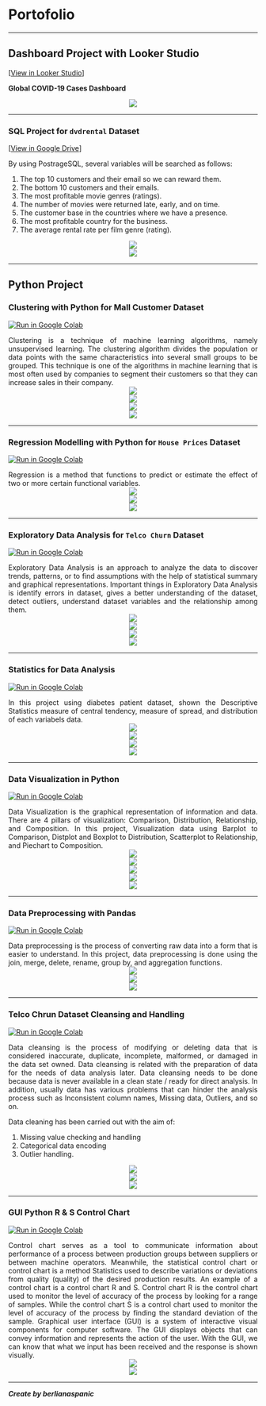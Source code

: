 # Portofolio

---
## Dashboard Project with Looker Studio
[[View in Looker Studio](https://lookerstudio.google.com/u/0/reporting/91bf1935-d8fc-4db8-8481-67e7048cef71/page/U4CSD)]

**Global COVID-19 Cases Dashboard**
<center><img src="images/Dashboard(1).png"/></center>

---
### SQL Project for `dvdrental` Dataset
[[View in Google Drive](https://drive.google.com/file/d/1dMi9vW5UKL4p3B84dJ2Sz26ytQth6p-3/view?usp=sharing)]

By using PostrageSQL, several variables will be searched as follows:
1. The top 10 customers and their email so we can reward them.
2. The bottom 10 customers and their emails.
3. The most profitable movie genres (ratings).
4. The number of movies were returned late, early, and on time.
5. The customer base in the countries where we have a presence.
6. The most profitable country for the business.
7. The average rental rate per film genre (rating).

<center><img src="images/SQL(1).png"/></center>
<center><img src="images/SQL(2).png"/></center>

---
## Python Project

### Clustering with Python for Mall Customer Dataset
[![Run in Google Colab](https://img.shields.io/badge/Colab-Run_in_Google_Colab-blue?logo=Google&logoColor=FDBA18)](https://colab.research.google.com/drive/1Uje1KZSfwErzyVyWDEYqoa2ub_S00FcT?usp=sharing)
  
<div style="text-align: justify">Clustering is a technique of machine learning algorithms, namely unsupervised learning. The clustering algorithm divides the population or data points with the same characteristics into several small groups to be grouped. This technique is one of the algorithms in machine learning that is most often used by companies to segment their customers so that they can increase sales in their company.
<center><img src="images/14(1).png"/></center>
<center><img src="images/14(2).png"/></center>
<center><img src="images/14(3).png"/></center>
<center><img src="images/14(4).png"/></center>

---
### Regression Modelling with Python for `House Prices` Dataset

[![Run in Google Colab](https://img.shields.io/badge/Colab-Run_in_Google_Colab-blue?logo=Google&logoColor=FDBA18)](https://colab.research.google.com/drive/1Uje1KZSfwErzyVyWDEYqoa2ub_S00FcT?usp=sharing)

<div style="text-align: justify">Regression is a method that functions to predict or estimate the effect of two or more certain functional variables.

<center><img src="images/13(1).png"/></center>
<center><img src="images/13(2).png"/></center>
<center><img src="images/13(3).png"/></center>

---
### Exploratory Data Analysis for `Telco Churn` Dataset

[![Run in Google Colab](https://img.shields.io/badge/Colab-Run_in_Google_Colab-blue?logo=Google&logoColor=FDBA18)](https://colab.research.google.com/drive/1P4ZaU8csXi4R_cEiMGoo8eh3bg2-8lve?usp=sharing)

<div style="text-align: justify">Exploratory Data Analysis is an approach to analyze the data to discover trends, patterns, or to find assumptions with the help of statistical summary and graphical representations. Important things in Exploratory Data Analysis is identify errors in dataset, gives a better understanding of the dataset, detect outliers, understand dataset variables and the relationship among them.

<center><img src="images/1112(1).png"/></center>
<center><img src="images/1112(2).png"/></center>
<center><img src="images/1112(3).png"/></center>
<center><img src="images/1112(4).png"/></center>

---
### Statistics for Data Analysis

[![Run in Google Colab](https://img.shields.io/badge/Colab-Run_in_Google_Colab-blue?logo=Google&logoColor=FDBA18)](https://colab.research.google.com/drive/1gu0FjTbDHo7P2SWscNA2jeytcKK36BH4?usp=sharing)

<div style="text-align: justify">In this project using diabetes patient dataset, shown the Descriptive Statistics measure of central tendency, measure of spread, and distribution of each variabels data.

<center><img src="images/910(1).png"/></center>
<center><img src="images/910(2).png"/></center>
<center><img src="images/910(3).png"/></center>
<center><img src="images/910(4).png"/></center>

---
### Data Visualization in Python

[![Run in Google Colab](https://img.shields.io/badge/Colab-Run_in_Google_Colab-blue?logo=Google&logoColor=FDBA18)](https://colab.research.google.com/drive/1KKZjnpatVzWa0TDHTAqvxQGJbaRY6Peb?usp=sharing)

<div style="text-align: justify">Data Visualization is the graphical representation of information and data. There are 4 pillars of 
visualization: Comparison, Distribution, Relationship, and Composition. In this project, Visualization data using Barplot to Comparison, Distplot and Boxplot to Distribution, Scatterplot to Relationship, and Piechart to Composition.

<center><img src="images/78(1).png"/></center>
<center><img src="images/78(2).png"/></center>
<center><img src="images/78(3).png"/></center>
<center><img src="images/78(4).png"/></center>
<center><img src="images/78(5).png"/></center>

---
### Data Preprocessing with Pandas

[![Run in Google Colab](https://img.shields.io/badge/Colab-Run_in_Google_Colab-blue?logo=Google&logoColor=FDBA18)](https://colab.research.google.com/drive/1kkOddZ--CsbZ-dv8Twa1rqdxecJ77DCN?usp=sharing)

<div style="text-align: justify">Data preprocessing is the process of converting raw data into a form that is easier to understand. In this project, data preprocessing is done using the join, merge, delete, rename, group by, and aggregation functions.

<center><img src="images/6(1).png"/></center>
<center><img src="images/6(2).png"/></center>
<center><img src="images/6(3).png"/></center>

---
### Telco Chrun Dataset Cleansing and Handling

[![Run in Google Colab](https://img.shields.io/badge/Colab-Run_in_Google_Colab-blue?logo=Google&logoColor=FDBA18)](https://colab.research.google.com/drive/12M2UCruBLl3HP2kJbEaTSVbOQfGIQ0i4?usp=sharing)

<div style="text-align: justify">Data cleansing is the process of modifying or deleting data that is considered inaccurate, duplicate,
incomplete, malformed, or damaged in the data set owned. Data cleansing is related
with the preparation of data for the needs of data analysis later. Data cleansing needs to be done because
data is never available in a clean state / ready for direct analysis. In addition, usually data
has various problems that can hinder the analysis process such as Inconsistent column
names, Missing data, Outliers, and so on.
  
  Data cleaning has been carried out with the aim of:
1. Missing value checking and handling
2. Categorical data encoding
3. Outlier handling.</div>

<center><img src="images/5(1).png"/></center>
<center><img src="images/5(2).png"/></center>
<center><img src="images/5(3).png"/></center>

---
### GUI Python R & S Control Chart 

[![Run in Google Colab](https://img.shields.io/badge/Colab-Run_in_Google_Colab-blue?logo=Google&logoColor=FDBA18)](https://colab.research.google.com/drive/1APqRRutfv6JwQNpHtxN1QEyI9IkS9AZH?usp=sharing)

<div style="text-align: justify">Control chart serves as a tool to communicate information about performance of a process between production groups between suppliers or between machine operators. Meanwhile, the statistical control chart or control chart is a method Statistics used to describe variations or deviations from quality (quality) of the desired production results. An example of a control chart is a control chart R and S. Control chart R is the control chart used to monitor the level of accuracy of the process by looking for a range of samples. While the control chart S is a control chart used to monitor the level of accuracy of the process by finding the standard deviation of the sample. Graphical user interface (GUI) is a system of interactive visual components for computer software. The GUI displays objects that can convey information and represents the action of the user. With the GUI, we can know that what we input has been received and the response is shown visually.</div>

<center><img src="images/GUISpanic1.png"/></center>
<center><img src="images/GUISpanic2.png"/></center>

---
_**Create by berlianaspanic**_
